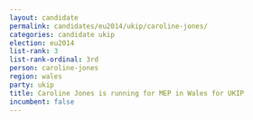 ```yaml
---
layout: candidate
permalink: candidates/eu2014/ukip/caroline-jones/
categories: candidate ukip
election: eu2014
list-rank: 3
list-rank-ordinal: 3rd
person: caroline-jones
region: wales
party: ukip
title: Caroline Jones is running for MEP in Wales for UKIP
incumbent: false
---
```

